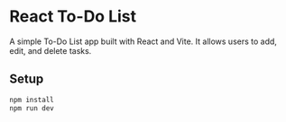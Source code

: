 # React To-Do List

A simple To-Do List app built with React and Vite. It allows users to add, edit, and delete tasks.

## Setup

```bash
npm install
npm run dev
